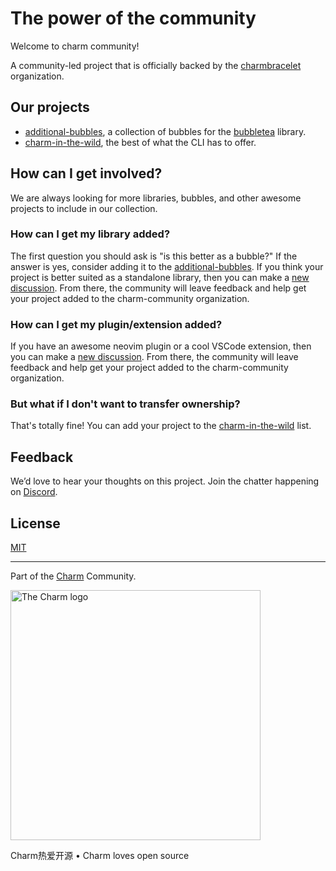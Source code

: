 
<!--

**Here are some ideas to get you started:**

🙋‍♀️ A short introduction - what is your organization all about?
🌈 Contribution guidelines - how can the community get involved?
👩‍💻 Useful resources - where can the community find your docs? Is there anything else the community should know?
🍿 Fun facts - what does your team eat for breakfast?
🧙 Remember, you can do mighty things with the power of [Markdown](https://docs.github.com/github/writing-on-github/getting-started-with-writing-and-formatting-on-github/basic-writing-and-formatting-syntax)
-->

# The power of the community

Welcome to charm community!

A community-led project that is officially backed by the [charmbracelet][charm] organization.

## Our projects

- [additional-bubbles][additional-bubbles], a collection of bubbles for the [bubbletea][bubbletea] library.
- [charm-in-the-wild][charm-in-the-wild], the best of what the CLI has to offer.

## How can I get involved?

We are always looking for more libraries, bubbles, and other awesome projects to include in our collection.

### How can I get my library added?

The first question you should ask is "is this better as a bubble?" If the answer is yes, consider adding it to the [additional-bubbles][additional-bubbles].
If you think your project is better suited as a standalone library, then you can make a [new discussion][new-discussion].
From there, the community will leave feedback and help get your project added to the charm-community organization.

### How can I get my plugin/extension added?

If you have an awesome neovim plugin or a cool VSCode extension, then you can make a [new discussion][new-discussion].
From there, the community will leave feedback and help get your project added to the charm-community organization.

### But what if I don't want to transfer ownership?

That's totally fine!
You can add your project to the [charm-in-the-wild][charm-in-the-wild] list.

## Feedback

We’d love to hear your thoughts on this project. Join the chatter happening on [Discord](https://charm.sh/chat).

## License

[MIT](https://github.com/charmbracelet/skate/raw/main/LICENSE)

***

Part of the [Charm](https://charm.sh) Community.

<a href="https://charm.sh/"><img alt="The Charm logo" src="https://stuff.charm.sh/charm-badge.jpg" width="400"></a>

Charm热爱开源 • Charm loves open source

[charm]: https://github.com/charmbracelet
[bubbletea]: https://github.com/charmbracelet/bubbletea
[new-discussion]: https://github.com/charm-community/charm-community/discussions/new/choose
[additional-bubbles]: https://github.com/charm-community/additional-bubbles
[charm-in-the-wild]: https://github.com/charm-community/charm-in-the-wild
